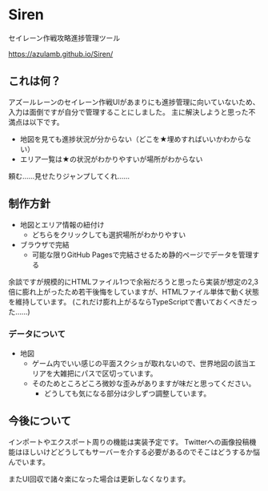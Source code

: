 # Siren
セイレーン作戦攻略進捗管理ツール

https://azulamb.github.io/Siren/

## これは何？

アズールレーンのセイレーン作戦UIがあまりにも進捗管理に向いていないため、入力は面倒ですが自分で管理することにしました。
主に解決しようと思った不満点は以下です。

* 地図を見ても進捗状況が分からない（どこを★埋めすればいいかわからない）
* エリア一覧は★の状況がわかりやすいが場所がわからない

頼む……見せたりジャンプしてくれ……

## 制作方針

* 地図とエリア情報の紐付け
  * どちらをクリックしても選択場所がわかりやすい
* ブラウザで完結
  * 可能な限りGitHub Pagesで完結させるため静的ページでデータを管理する

余談ですが規模的にHTMLファイル1つで余裕だろうと思ったら実装が想定の2,3倍に膨れ上がったため若干後悔をしていますが、HTMLファイル単体で動く状態を維持しています。
(これだけ膨れ上がるならTypeScriptで書いておくべきだった……)

### データについて

* 地図
  * ゲーム内でいい感じの平面スクショが取れないので、世界地図の該当エリアを大雑把にパスで区切っています。
  * そのためところどころ微妙な歪みがありますが味だと思ってください。
    * どうしても気になる部分は少しずつ調整しています。

## 今後について

インポートやエクスポート周りの機能は実装予定です。
Twitterへの画像投稿機能はほしいけどどうしてもサーバーを介する必要があるのでそこはどうするか悩んでいます。

またUI回収で諸々楽になった場合は更新しなくなります。
